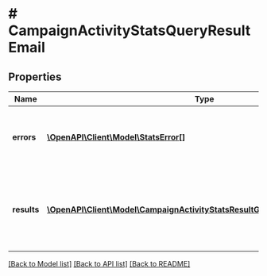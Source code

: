 # # CampaignActivityStatsQueryResultEmail

## Properties

Name | Type | Description | Notes
------------ | ------------- | ------------- | -------------
**errors** | [**\OpenAPI\Client\Model\StatsError[]**](StatsError.md) | Array of errors indicating any partial failures in the query | [optional]
**results** | [**\OpenAPI\Client\Model\CampaignActivityStatsResultGenericStatsEmailActivity[]**](CampaignActivityStatsResultGenericStatsEmailActivity.md) | An array of results containing statistics for each requested campaign activity | [optional]

[[Back to Model list]](../../README.md#models) [[Back to API list]](../../README.md#endpoints) [[Back to README]](../../README.md)
